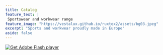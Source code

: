 ```yaml
---
title: Catalog
feature_text: |
 Sportswear and workwear range
feature_image: "https://vestalux.github.io/ruxtex2/assets/bg03.jpeg"
excerpt: "Sports and workwear proudly made in Europe"
aside: false
---
```

<div>
			<object classid="clsid:D27CDB6E-AE6D-11cf-96B8-444553540000" width="800" height="600" id="myFlashContent">
				<param name="movie" value="/assets/ruftex-final.swf" />
				<!--[if !IE]>-->
				<object type="application/x-shockwave-flash" data="/assets/ruftex-final.swf" width="800" height="600">
				<!--<![endif]-->
					<a href="http://www.adobe.com/go/getflashplayer">
						<img src="http://www.adobe.com/images/shared/download_buttons/get_flash_player.gif" alt="Get Adobe Flash player" />
					</a>
				<!--[if !IE]>-->
				</object>
				<!--<![endif]-->
			</object>
		</div>
